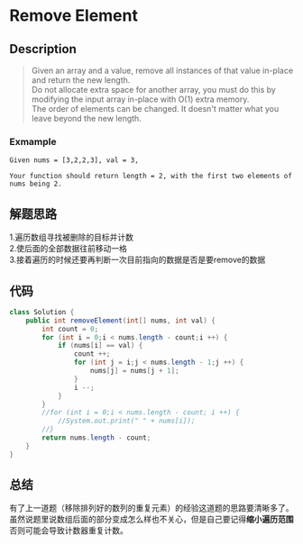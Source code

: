 # Remove Element
## Description
>Given an array and a value, remove all instances of that value in-place and return the new length.  
Do not allocate extra space for another array, you must do this by modifying the input array in-place with O(1) extra memory.  
The order of elements can be changed. It doesn't matter what you leave beyond the new length.  
### Exmample
```
Given nums = [3,2,2,3], val = 3,  

Your function should return length = 2, with the first two elements of nums being 2.  

```
## 解题思路
1.遍历数组寻找被删除的目标并计数  
2.使后面的全部数据往前移动一格  
3.接着遍历的时候还要再判断一次目前指向的数据是否是要remove的数据  

## 代码
```java
class Solution {
    public int removeElement(int[] nums, int val) {
        int count = 0;
		for (int i = 0;i < nums.length - count;i ++) {
			if (nums[i] == val) {
				count ++;
				for (int j = i;j < nums.length - 1;j ++) {
					nums[j] = nums[j + 1];
				}
				i --;
			}
		}
		//for (int i = 0;i < nums.length - count; i ++) {
			//System.out.print(" " + nums[i]);
		//}
		return nums.length - count;
    }
}
```
## 总结
有了上一道题（移除排列好的数列的重复元素）的经验这道题的思路要清晰多了。虽然说题里说数组后面的部分变成怎么样也不关心，但是自己要记得**缩小遍历范围**否则可能会导致计数器重复计数。

